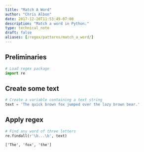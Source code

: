 ```yaml
---
title: "Match A Word"
author: "Chris Albon"
date: 2017-12-20T11:53:49-07:00
description: "Match a word in Python."
type: technical_note
draft: false
aliases: [/regex/patterns/match_a_word/]
---
```

## Preliminaries


```python
# Load regex package
import re
```

## Create some text


```python
# Create a variable containing a text string
text = 'The quick brown fox jumped over the lazy brown bear.'
```

## Apply regex


```python
# Find any word of three letters
re.findall(r'\b...\b', text)
```




    ['The', 'fox', 'the']


